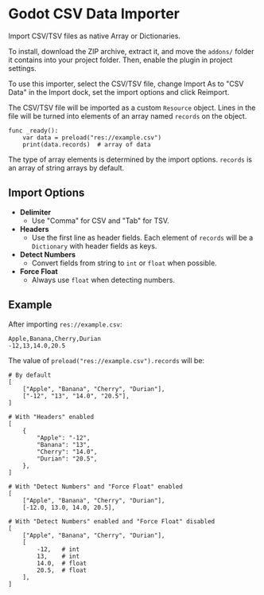 # Godot CSV Data Importer

Import CSV/TSV files as native Array or Dictionaries.

To install, download the ZIP archive, extract it, and move the `addons/` folder it
contains into your project folder. Then, enable the plugin in project settings.

To use this importer, select the CSV/TSV file, change Import As to "CSV Data" in
the Import dock, set the import options and click Reimport.

The CSV/TSV file will be imported as a custom `Resource` object. Lines in the
file will be turned into elements of an array named `records` on the object.

```gdscript
func _ready():
	var data = preload("res://example.csv")
	print(data.records)  # array of data
```

The type of array elements is determined by the import options. `records` is
an array of string arrays by default.

## Import Options

* **Delimiter**
	*	Use "Comma" for CSV and "Tab" for TSV.
* **Headers**
	*	Use the first line as header fields.
		Each element of `records` will be a `Dictionary` with header fields as keys.
* **Detect Numbers**
	* Convert fields from string to `int` or `float` when possible.
* **Force Float**
	* Always use `float` when detecting numbers.

## Example

After importing `res://example.csv`:

```csv
Apple,Banana,Cherry,Durian
-12,13,14.0,20.5
```

The value of `preload("res://example.csv").records` will be:

```gdscript
# By default
[
	["Apple", "Banana", "Cherry", "Durian"],
	["-12", "13", "14.0", "20.5"],
]

# With "Headers" enabled
[
	{
		"Apple": "-12",
		"Banana": "13",
		"Cherry": "14.0",
		"Durian": "20.5",
	},
]

# With "Detect Numbers" and "Force Float" enabled
[
	["Apple", "Banana", "Cherry", "Durian"],
	[-12.0, 13.0, 14.0, 20.5],

# With "Detect Numbers" enabled and "Force Float" disabled
[
	["Apple", "Banana", "Cherry", "Durian"],
	[
		-12,   # int
		13,    # int
		14.0,  # float
		20.5,  # float
	],
]
```
